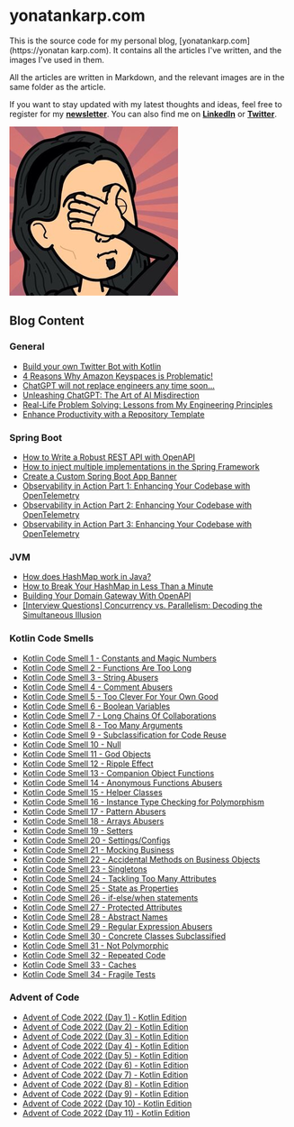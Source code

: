 # yonatankarp.com

This is the source code for my personal blog, [yonatankarp.com](https://yonatan
karp.com).
It contains all the articles I've written, and the images I've used in them.

All the articles are written in Markdown, and the relevant images are in the
same folder as the article.

If you want to stay updated with my latest thoughts and ideas, feel free to
register for my [**newsletter**](https://yonatankarp.com/newsletter). You can
also find me on [**LinkedIn**](https://www.linkedin.com/in/yonatankarp/) or
[**Twitter**](https://twitter.com/yonatan_karp).


![logo](logo.jpeg)

## Blog Content

### General

 - [Build your own Twitter Bot with Kotlin](001-build-your-own-twitter-bot-with-kotlin)
 - [4 Reasons Why Amazon Keyspaces is Problematic!](003-4-reasons-why-amazon-keyspaces-is-problematic.md)
 - [ChatGPT will not replace engineers any time soon...](032-chatgpt-will-not-replace-engineers-any-time-soon.md)
 - [Unleashing ChatGPT: The Art of AI Misdirection](037-unleashing-chatgpt-the-art-of-ai-misdirection.md)
 - [Real-Life Problem Solving: Lessons from My Engineering Principles](038-real-life-problem-solving-lessons-from-my-engineering-principles.md)
 - [Enhance Productivity with a Repository Template](041-enhance-productivity-with-a-repository-template.md)

### Spring Boot

- [How to Write a Robust REST API with OpenAPI](002-how-to-write-a-robust-rest-api-with-openapi.md)
- [How to inject multiple implementations in the Spring Framework](004-how-to-inject-multiple-implementations-in-the-spring-framework.md)
- [Create a Custom Spring Boot App Banner](011-create-a-custom-spring-boot-app-banner.md)
- [Observability in Action Part 1: Enhancing Your Codebase with OpenTelemetry](060-observability-in-action-part-1.md)
- [Observability in Action Part 2: Enhancing Your Codebase with OpenTelemetry](061-observability-in-action-part-2.md)
- [Observability in Action Part 3: Enhancing Your Codebase with OpenTelemetry](062-observability-in-action-part-3.md)

### JVM

- [How does HashMap work in Java?](008-how-does-hashmap-work-in-java.md)
- [How to Break Your HashMap in Less Than a Minute](014-how-to-break-your-hashmap-in-less-than-a-minute.md)
- [Building Your Domain Gateway With OpenAPI](025-building-your-domain-gateway-with-openapi.md)
- [[Interview Questions] Concurrency vs. Parallelism: Decoding the Simultaneous Illusion](040-interview-questions-concurrency-parallelism.md)

### Kotlin Code Smells

- [Kotlin Code Smell 1 - Constants and Magic Numbers](005-kotlin-code-smell-1-constants-and-magic-numbers.md)
- [Kotlin Code Smell 2 - Functions Are Too Long](006-kotlin-code-smell-2-functions-are-too-long.md)
- [Kotlin Code Smell 3 - String Abusers](010-kotlin-code-smell-3-string-abusers.md)
- [Kotlin Code Smell 4 - Comment Abusers](012-kotlin-code-smell-4-comment-abusers.md)
- [Kotlin Code Smell 5 - Too Clever For Your Own Good](013-kotlin-code-smell-5-too-clever-for-your-own-good.md)
- [Kotlin Code Smell 6 - Boolean Variables](017-kotlin-code-smell-6-boolean-variables.md)
- [Kotlin Code Smell 7 - Long Chains Of Collaborations](021-kotlin-code-smell-7-long-chains-of-collaborations.md)
- [Kotlin Code Smell 8 - Too Many Arguments](022-kotlin-code-smell-8-too-many-arguments.md)
- [Kotlin Code Smell 9 - Subclassification for Code Reuse](024-kotlin-code-smell-9-subclassification-for-code-reuse.md)
- [Kotlin Code Smell 10 - Null](026-kotlin-code-smells-10-null.md)
- [Kotlin Code Smell 11 - God Objects](027-kotlin-code-smell-11-god-objects.md)
- [Kotlin Code Smell 12 - Ripple Effect](028-kotlin-code-smell-12-ripple-effect.md)
- [Kotlin Code Smell 13 - Companion Object Functions](029-kotlin-code-smell-13-companion-object-functions.md)
- [Kotlin Code Smell 14 - Anonymous Functions Abusers](031-kotlin-code-smells-14-anonymous-functions-abusers.md)
- [Kotlin Code Smell 15 - Helper Classes](033-kotlin-code-smell-15-helper-classes.md)
- [Kotlin Code Smell 16 - Instance Type Checking for Polymorphism](036-kotlin-code-smell-16-instance-type-checking-for-polymorphism.md)
- [Kotlin Code Smell 17 - Pattern Abusers](039-kotlin-code-smell-17-pattern-abusers.md)
- [Kotlin Code Smell 18 - Arrays Abusers](042-kotlin-code-smell-18-arrays-abusers.md)
- [Kotlin Code Smell 19 - Setters](043-kotlin-code-smells-19-setters.md)
- [Kotlin Code Smell 20 - Settings/Configs](044-kotlin-code-smell-20-settingsconfigs.md)
- [Kotlin Code Smell 21 - Mocking Business](045-kotlin-code-smell-21-mocking-business.md)
- [Kotlin Code Smell 22 - Accidental Methods on Business Objects](046-kotlin-code-smell-22-accidental-methods-on-business-objects.md)
- [Kotlin Code Smell 23 - Singletons](047-kotlin-code-smell-23-singletons.md)
- [Kotlin Code Smell 24 - Tackling Too Many Attributes](048-kotlin-code-smell-24-tackling-too-many-attributes.md)
- [Kotlin Code Smell 25 - State as Properties](049-kotlin-code-smell-25-state-as-properties.md)
- [Kotlin Code Smell 26 - if-else/when statements](050-kotlin-code-smell-26-if-elsewhen-statements.md)
- [Kotlin Code Smell 27 - Protected Attributes](051-kotlin-code-smell-27-protected-attributes.md)
- [Kotlin Code Smell 28 - Abstract Names](052-kotlin-code-smell-28-abstract-names.md)
- [Kotlin Code Smell 29 - Regular Expression Abusers](053-kotlin-code-smell-28-abstract-names.md)
- [Kotlin Code Smell 30 - Concrete Classes Subclassified](054-kotlin-code-smell-30-concrete-classes-subclassified.md)
- [Kotlin Code Smell 31 - Not Polymorphic](055-kotlin-code-smell-31-not-polymorphic.md)
- [Kotlin Code Smell 32 - Repeated Code](056-kotlin-code-smell-32-repeated-code.md)
- [Kotlin Code Smell 33 - Caches](057-kotlin-code-smell-33-caches.md)
- [Kotlin Code Smell 34 - Fragile Tests](058-kotlin-code-smell-34-fragile-tests.md)

### Advent of Code
- [Advent of Code 2022 (Day 1) - Kotlin Edition](007-advent-of-code-2022-day-1-kotlin-edition.md)
- [Advent of Code 2022 (Day 2) - Kotlin Edition](009-advent-of-code-2022-day-2-kotlin-edition.md)
- [Advent of Code 2022 (Day 3) - Kotlin Edition](015-advent-of-code-2022-day-3-kotlin-edition.md)
- [Advent of Code 2022 (Day 4) - Kotlin Edition](016-advent-of-code-2022-day-4-kotlin-edition.md)
- [Advent of Code 2022 (Day 5) - Kotlin Edition](018-advent-of-code-2022-day-5-kotlin-edition.md)
- [Advent of Code 2022 (Day 6) - Kotlin Edition](019-advent-of-code-2022-day-6-kotlin-edition.md)
- [Advent of Code 2022 (Day 7) - Kotlin Edition](020-advent-of-code-2022-day-7-kotlin-edition.md)
- [Advent of Code 2022 (Day 8) - Kotlin Edition](023-advent-of-code-2022-day-8-kotlin-edition.md)
- [Advent of Code 2022 (Day 9) - Kotlin Edition](030-advent-of-code-2022-day-9-kotlin-edition.md)
- [Advent of Code 2022 (Day 10) - Kotlin Edition](034-advent-of-code-2022-day-10-kotlin-edition.md)
- [Advent of Code 2022 (Day 11) - Kotlin Edition](035-advent-of-code-2022-day-11-kotlin-edition.md)
